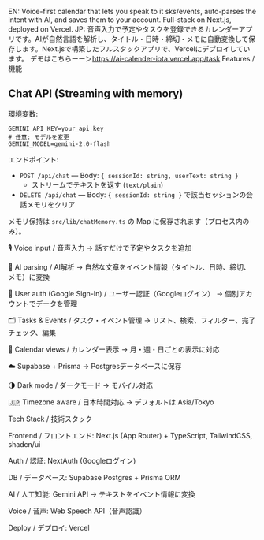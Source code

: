 
EN: Voice-first calendar that lets you speak to it
sks/events, auto-parses the intent with AI, and saves them to your account. Full-stack on Next.js, deployed on Vercel.
JP: 音声入力で予定やタスクを登録できるカレンダーアプリです。AIが自然言語を解析し、タイトル・日時・締切・メモに自動変換して保存します。Next.jsで構築したフルスタックアプリで、Vercelにデプロイしています。
デモはこちらーー＞https://ai-calender-iota.vercel.app/task
Features / 機能

## Chat API (Streaming with memory)

環境変数:

```
GEMINI_API_KEY=your_api_key
# 任意: モデルを変更
GEMINI_MODEL=gemini-2.0-flash
```

エンドポイント:

- `POST /api/chat` — Body: `{ sessionId: string, userText: string }`
  - ストリームでテキストを返す (`text/plain`)
- `DELETE /api/chat` — Body: `{ sessionId: string }` で該当セッションの会話メモリをクリア

メモリ保持は `src/lib/chatMemory.ts` の Map に保存されます（プロセス内のみ）。

🎙 Voice input / 音声入力 → 話すだけで予定やタスクを追加

🤖 AI parsing / AI解析 → 自然な文章をイベント情報（タイトル、日時、締切、メモ）に変換

🔐 User auth (Google Sign-In) / ユーザー認証（Googleログイン） → 個別アカウントでデータを管理

🗂 Tasks & Events / タスク・イベント管理 → リスト、検索、フィルター、完了チェック、編集

📅 Calendar views / カレンダー表示 → 月・週・日ごとの表示に対応

☁️ Supabase + Prisma → Postgresデータベースに保存

🌗 Dark mode / ダークモード → モバイル対応

🇯🇵 Timezone aware / 日本時間対応 → デフォルトは Asia/Tokyo

Tech Stack / 技術スタック

Frontend / フロントエンド: Next.js (App Router) + TypeScript, TailwindCSS, shadcn/ui

Auth / 認証: NextAuth (Googleログイン)

DB / データベース: Supabase Postgres + Prisma ORM

AI / 人工知能: Gemini API → テキストをイベント情報に変換

Voice / 音声: Web Speech API（音声認識）

Deploy / デプロイ: Vercel
